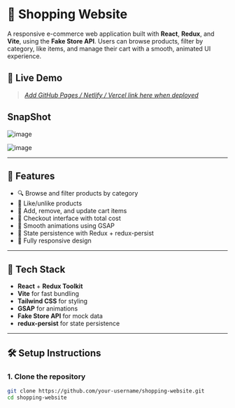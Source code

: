 # 🛒 Shopping Website

A responsive e-commerce web application built with **React**, **Redux**, and **Vite**, using the **Fake Store API**. Users can browse products, filter by category, like items, and manage their cart with a smooth, animated UI experience.

## 🔗 Live Demo

> [_Add GitHub Pages / Netlify / Vercel link here when deployed_](https://greyshoppify.netlify.app/)

## SnapShot

![image](https://github.com/user-attachments/assets/f3e8cebc-0cfa-4993-a7c1-781c3fbd957b)

![image](https://github.com/user-attachments/assets/8f797495-88d0-4934-a409-ab871a497008)

---

## 🚀 Features

- 🔍 Browse and filter products by category
- 🧡 Like/unlike products
- 🛒 Add, remove, and update cart items
- 🧾 Checkout interface with total cost
- 🎨 Smooth animations using GSAP
- 💾 State persistence with Redux + redux-persist
- 🧪 Fully responsive design

---

## 🧰 Tech Stack

- **React** + **Redux Toolkit**
- **Vite** for fast bundling
- **Tailwind CSS** for styling
- **GSAP** for animations
- **Fake Store API** for mock data
- **redux-persist** for state persistence

---

## 🛠️ Setup Instructions

### 1. Clone the repository
```bash
git clone https://github.com/your-username/shopping-website.git
cd shopping-website
